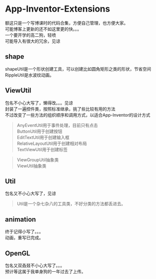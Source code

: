 App-Inventor-Extensions
======

额这只是一个写博课时的代码合集，方便自己管理，也方便大家。<br>
可能博客上更新的还不如这里更的快。。。<br>
一个要开学的高二狗，轻喷<br>
可能导入有很大的冗余，见谅<br>

## shape
shapeUtil是一个形状创建工具，可以创建比如圆角矩形之类的形状，节省空间<br>
RippleUtil是水波纹动画。<br>

## ViewUtil
包名不小心大写了，懒得改。。。见谅<br>
封装了一遍控件类，按照标准继承，挑了些比较有用的方法<br>
不过改变了一些方法的组织顺序和调用方式，以适合App-Inventor的设计方式<br>
>AnyEventUtil用于事件处理，目前只有点击<br>
ButtonUtil用于创建按钮<br>
EditTextUtil用于创建输入框<br>
RelativeLayoutUtil用于创建相对布局<br>
TextViewUtil用于创建标签<br>

>ViewGroupUtil抽象类<br>
ViewUtil抽象类<br>

## Util
包名又不小心大写了，见谅<br>
>Util是一个杂七杂八的工具类，不好分类的方法都丢进去。<br>

## animation
终于记得小写了。。。<br>
动画，重写已完成。<br>

## OpenGL
包名又双叒叕不小心大写了。。。<br>
预计等这属于我单身狗的一年过去了上传。<br>
